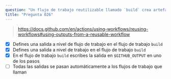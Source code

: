 ```yaml
---
question: "Un flujo de trabajo reutilizable llamado `build` crea artefactos de archivos zip. ¿Cómo pasas la ubicación del archivo zip al flujo de trabajo que llama al flujo de trabajo `build`? (Selecciona tres.)"
title: "Pregunta 026"
---
```


> https://docs.github.com/en/actions/using-workflows/reusing-workflows#using-outputs-from-a-reusable-workflow

- [x] Defines una salida a nivel de flujo de trabajo en el flujo de trabajo `build`
- [x] Defines una salida a nivel de trabajo en el flujo de trabajo `build`
- [x] En el flujo de trabajo `build` escribes la salida en `$GITHUB_OUTPUT` en uno de los pasos
- [ ] Todas las salidas se pasan automáticamente a los flujos de trabajo que llaman
